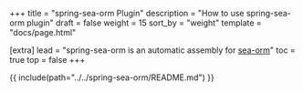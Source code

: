+++
title = "spring-sea-orm Plugin"
description = "How to use spring-sea-orm plugin"
draft = false
weight = 15
sort_by = "weight"
template = "docs/page.html"

[extra]
lead = "spring-sea-orm is an automatic assembly for <a href='https://github.com/SeaQL/sea-orm' target='_blank'>sea-orm</a>"
toc = true
top = false
+++

{{ include(path="../../spring-sea-orm/README.md") }}